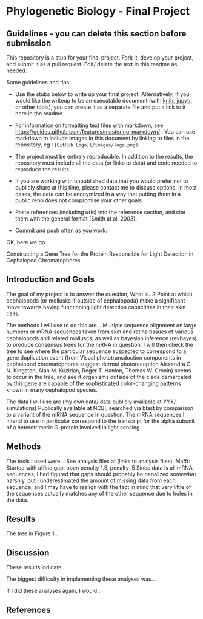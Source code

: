 # Phylogenetic Biology - Final Project

## Guidelines - you can delete this section before submission

This repository is a stub for your final project. Fork it, develop your project, and submit it as a pull request. Edit/ delete the text in this readme as needed.

Some guidelines and tips:

- Use the stubs below to write up your final project. Alternatively, if you would like the writeup to be an executable document (with [knitr](http://yihui.name/knitr/), [jupytr](http://jupyter.org/), or other tools), you can create it as a separate file and put a link to it here in the readme.

- For information on formatting text files with markdown, see https://guides.github.com/features/mastering-markdown/ . You can use markdown to include images in this document by linking to files in the repository, eg `![GitHub Logo](/images/logo.png)`.

- The project must be entirely reproducible. In addition to the results, the repository must include all the data (or links to data) and code needed to reproduce the results.

- If you are working with unpublished data that you would prefer not to publicly share at this time, please contact me to discuss options. In most cases, the data can be anonymized in a way that putting them in a public repo does not compromise your other goals.

- Paste references (including urls) into the reference section, and cite them with the general format (Smith at al. 2003).

- Commit and push often as you work.

OK, here we go.

Constructing a Gene Tree for the Protein Responsible for Light Detection in Cephalopod Chromatophores

## Introduction and Goals

The goal of my project is to answer the question, What is...?
Point at which cephalopods (or mollusks if outside of cephalopoda) make a significant move towards having functioning light detection capacitites in their skin cells.

The methods I will use to do this are...
Multiple sequence alignment on large numbers or mRNA sequences taken from skin and retina tissues of various cephalopods and related molluscs, as well as bayesian inference
(revbayes) to produce consensus trees for the mRNA in question.
I will then check the tree to see where the particular sequence suspected to correspond to a gene duplication event (from Visual phototransduction components in cephalopod chromatophores suggest dermal photoreception
Alexandra C. N. Kingston, Alan M. Kuzirian, Roger T. Hanlon, Thomas W. Cronin) seems to occur in the tree, and see if organisms outside of the clade demarcated by this gene are capable of the sophisticated color-changing
patterns known in many cephalopod species.

The data I will use are (my own data/ data publicly available at YYY/ simulations)
Publically available at NCBI, searched via blast by comparison to a variant of the mRNA sequence in question.
The mRNA sequences I intend to use in particular correspond to the transcript for the alpha subunit of a heterotrimeric G-protein involved in light sensing.

## Methods

The tools I used were... See analysis files at (links to analysis files).
Mafft: Started with affine gap: open penalty 1.5, penalty .5
Since data is all mRNA sequences, I had figured that gaps should probably be penalized somewhat harshly, but I underestimated the amount of missing data from each
sequence, and I may have to realign with the fact in mind that very little of the sequences actually matches any of the other sequence due to holes in the data.

## Results

The tree in Figure 1...

## Discussion

These results indicate...

The biggest difficulty in implementing these analyses was...

If I did these analyses again, I would...

## References


